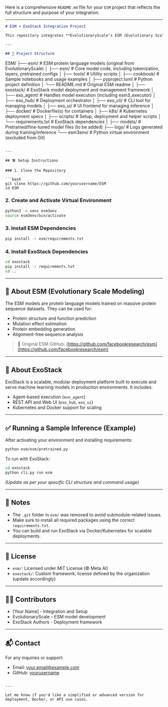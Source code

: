 Here is a comprehensive `README.md` file for your `ESM` project that reflects the full structure and purpose of your integration:

---

```markdown
# ESM + ExoStack Integration Project

This repository integrates **EvolutionaryScale’s ESM (Evolutionary Scale Modeling)** models with the **ExoStack** deployment framework. It enables cutting-edge AI-based protein sequence modeling, inference, and deployment within containerized or cloud environments.

---

## 📁 Project Structure

```

ESM/
├── esm/                  # ESM protein language models (original from EvolutionaryScale)
│   ├── esm/              # Core model code, including tokenization, layers, pretrained configs
│   ├── tools/            # Utility scripts
│   ├── cookbook/         # Sample notebooks and usage examples
│   ├── pyproject.toml    # Python project definition
│   └── README.md         # Original ESM readme
│
├── exostack/             # ExoStack model deployment and management framework
│   ├── exo\_agent/        # Handles model execution (including esm3\_executor)
│   ├── exo\_hub/          # Deployment orchestrator
│   ├── exo\_cli/          # CLI tool for managing models
│   ├── exo\_ui/           # UI frontend for managing inference
│   ├── docker/           # Dockerfile(s) for containers
│   ├── k8s/              # Kubernetes deployment specs
│   ├── scripts/          # Setup, deployment and helper scripts
│   └── requirements.txt  # ExoStack dependencies
│
├── models/               # Pretrained/fine-tuned model files (to be added)
├── logs/                 # Logs generated during training/inference
└── esm3env/              # Python virtual environment (excluded from Git)

````

---

## 🛠️ Setup Instructions

### 1. Clone the Repository

```bash
git clone https://github.com/yourusername/ESM
cd ESM
````

### 2. Create and Activate Virtual Environment

```bash
python3 -m venv esm3env
source esm3env/bin/activate
```

### 3. Install ESM Dependencies

```bash
pip install -r esm/requirements.txt
```

### 4. Install ExoStack Dependencies

```bash
cd exostack
pip install -r requirements.txt
cd ..
```

---

## 🧬 About ESM (Evolutionary Scale Modeling)

The ESM models are protein language models trained on massive protein sequence datasets. They can be used for:

* Protein structure and function prediction
* Mutation effect estimation
* Protein embedding generation
* Alignment-free sequence analysis

> 🔗 Original ESM GitHub: [https://github.com/facebookresearch/esm](https://github.com/facebookresearch/esm)

---

## 🚀 About ExoStack

ExoStack is a scalable, modular deployment platform built to execute and serve machine learning models in production environments. It includes:

* Agent-based execution (`exo_agent`)
* REST API and Web UI (`exo_hub`, `exo_ui`)
* Kubernetes and Docker support for scaling

---

## ✅ Running a Sample Inference (Example)

After activating your environment and installing requirements:

```bash
python esm/esm/pretrained.py
```

To run with ExoStack:

```bash
cd exostack
python cli.py run esm
```

*(Update as per your specific CLI structure and command usage)*

---

## 📝 Notes

* The `.git` folder in `esm/` was removed to avoid submodule-related issues.
* Make sure to install all required packages using the correct `requirements.txt`.
* You can build and run ExoStack via Docker/Kubernetes for scalable deployments.

---

## 📄 License

* `esm/`: Licensed under MIT License (© Meta AI)
* `exostack/`: Custom framework, license defined by the organization (update accordingly)

---

## 👨‍🔬 Contributors

* \[Your Name] - Integration and Setup
* EvolutionaryScale - ESM model development
* ExoStack Authors - Deployment framework

---

## 📬 Contact

For any inquiries or support:

* Email: [your.email@example.com](mailto:your.email@example.com)
* GitHub: [yourusername](https://github.com/yourusername)

```

---

Let me know if you'd like a simplified or advanced version for deployment, Docker, or API use cases.
```

